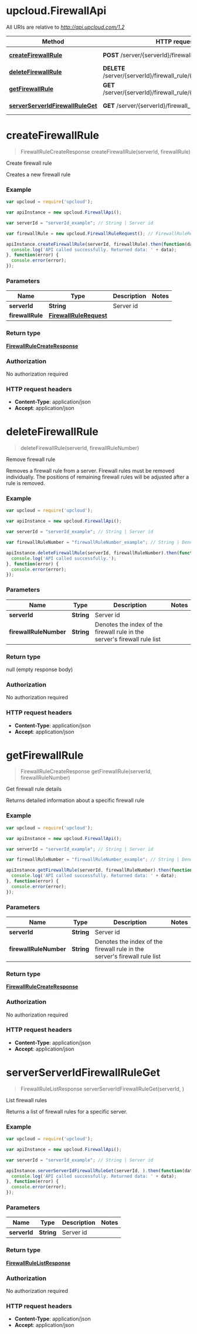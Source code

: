 # upcloud.FirewallApi

All URIs are relative to *http://api.upcloud.com/1.2*

Method | HTTP request | Description
------------- | ------------- | -------------
[**createFirewallRule**](FirewallApi.md#createFirewallRule) | **POST** /server/{serverId}/firewall_rule | Create firewall rule
[**deleteFirewallRule**](FirewallApi.md#deleteFirewallRule) | **DELETE** /server/{serverId}/firewall_rule/{firewallRuleNumber} | Remove firewall rule
[**getFirewallRule**](FirewallApi.md#getFirewallRule) | **GET** /server/{serverId}/firewall_rule/{firewallRuleNumber} | Get firewall rule details
[**serverServerIdFirewallRuleGet**](FirewallApi.md#serverServerIdFirewallRuleGet) | **GET** /server/{serverId}/firewall_rule | List firewall rules


<a name="createFirewallRule"></a>
# **createFirewallRule**
> FirewallRuleCreateResponse createFirewallRule(serverId, firewallRule)

Create firewall rule

Creates a new firewall rule

### Example
```javascript
var upcloud = require('upcloud');

var apiInstance = new upcloud.FirewallApi();

var serverId = "serverId_example"; // String | Server id

var firewallRule = new upcloud.FirewallRuleRequest(); // FirewallRuleRequest | 

apiInstance.createFirewallRule(serverId, firewallRule).then(function(data) {
  console.log('API called successfully. Returned data: ' + data);
}, function(error) {
  console.error(error);
});

```

### Parameters

Name | Type | Description  | Notes
------------- | ------------- | ------------- | -------------
 **serverId** | **String**| Server id | 
 **firewallRule** | [**FirewallRuleRequest**](FirewallRuleRequest.md)|  | 

### Return type

[**FirewallRuleCreateResponse**](FirewallRuleCreateResponse.md)

### Authorization

No authorization required

### HTTP request headers

 - **Content-Type**: application/json
 - **Accept**: application/json

<a name="deleteFirewallRule"></a>
# **deleteFirewallRule**
> deleteFirewallRule(serverId, firewallRuleNumber)

Remove firewall rule

Removes a firewall rule from a server. Firewall rules must be removed individually. The positions of remaining firewall rules will be adjusted after a rule is removed.

### Example
```javascript
var upcloud = require('upcloud');

var apiInstance = new upcloud.FirewallApi();

var serverId = "serverId_example"; // String | Server id

var firewallRuleNumber = "firewallRuleNumber_example"; // String | Denotes the index of the firewall rule in the server's firewall rule list

apiInstance.deleteFirewallRule(serverId, firewallRuleNumber).then(function() {
  console.log('API called successfully.');
}, function(error) {
  console.error(error);
});

```

### Parameters

Name | Type | Description  | Notes
------------- | ------------- | ------------- | -------------
 **serverId** | **String**| Server id | 
 **firewallRuleNumber** | **String**| Denotes the index of the firewall rule in the server&#39;s firewall rule list | 

### Return type

null (empty response body)

### Authorization

No authorization required

### HTTP request headers

 - **Content-Type**: application/json
 - **Accept**: application/json

<a name="getFirewallRule"></a>
# **getFirewallRule**
> FirewallRuleCreateResponse getFirewallRule(serverId, firewallRuleNumber)

Get firewall rule details

Returns detailed information about a specific firewall rule

### Example
```javascript
var upcloud = require('upcloud');

var apiInstance = new upcloud.FirewallApi();

var serverId = "serverId_example"; // String | Server id

var firewallRuleNumber = "firewallRuleNumber_example"; // String | Denotes the index of the firewall rule in the server's firewall rule list

apiInstance.getFirewallRule(serverId, firewallRuleNumber).then(function(data) {
  console.log('API called successfully. Returned data: ' + data);
}, function(error) {
  console.error(error);
});

```

### Parameters

Name | Type | Description  | Notes
------------- | ------------- | ------------- | -------------
 **serverId** | **String**| Server id | 
 **firewallRuleNumber** | **String**| Denotes the index of the firewall rule in the server&#39;s firewall rule list | 

### Return type

[**FirewallRuleCreateResponse**](FirewallRuleCreateResponse.md)

### Authorization

No authorization required

### HTTP request headers

 - **Content-Type**: application/json
 - **Accept**: application/json

<a name="serverServerIdFirewallRuleGet"></a>
# **serverServerIdFirewallRuleGet**
> FirewallRuleListResponse serverServerIdFirewallRuleGet(serverId, )

List firewall rules

Returns a list of firewall rules for a specific server.

### Example
```javascript
var upcloud = require('upcloud');

var apiInstance = new upcloud.FirewallApi();

var serverId = "serverId_example"; // String | Server id

apiInstance.serverServerIdFirewallRuleGet(serverId, ).then(function(data) {
  console.log('API called successfully. Returned data: ' + data);
}, function(error) {
  console.error(error);
});

```

### Parameters

Name | Type | Description  | Notes
------------- | ------------- | ------------- | -------------
 **serverId** | **String**| Server id | 

### Return type

[**FirewallRuleListResponse**](FirewallRuleListResponse.md)

### Authorization

No authorization required

### HTTP request headers

 - **Content-Type**: application/json
 - **Accept**: application/json

